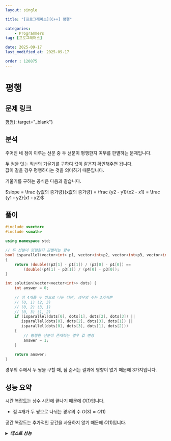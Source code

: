 ```yaml
---
layout: single

title: "[프로그래머스][C++] 평행"

categories:
    - Programmers
tag: [프로그래머스]

date: 2025-09-17
last_modified_at: 2025-09-17

order : 120875
---
```


# 평행

## 문제 링크

[평행](https://school.programmers.co.kr/learn/courses/30/lessons/120875){: target="_blank"}

## 분석

주어진 네 점이 이루는 선분 중 두 선분이 평행한지 여부를 판별하는 문제입니다.

두 점을 잇는 직선의 기울기를 구하여 값이 같은지 확인해주면 됩니다.  
값이 같을 경우 평행하다는 것을 의미하기 때문입니다.

기울기를 구하는 공식은 다음과 같습니다.

$slope = \frac {y값의 증가량}{x값의 증가량} = \frac {y2 - y1}{x2 - x1} = \frac {y1 - y2}{x1 - x2}$

## 풀이

```cpp
#include <vector>
#include <cmath>

using namespace std;

// 두 선분이 평행한지 판별하는 함수
bool isparallel(vector<int> p1, vector<int>p2, vector<int>p3, vector<int>p4)
{    
    return (double)(p2[1] - p1[1]) / (p2[0] - p1[0]) == 
        (double)(p4[1] - p3[1]) / (p4[0] - p3[0]);
}

int solution(vector<vector<int>> dots) {
    int answer = 0;
    
    // 점 4개를 두 쌍으로 나눈 다면, 경우의 수는 3가지뿐
    // (0, 1) (2, 3)
    // (0, 2) (3, 1)
    // (0, 3) (1, 2)
    if (isparallel(dots[0], dots[1], dots[2], dots[3]) ||
       isparallel(dots[0], dots[2], dots[3], dots[1]) ||
       isparallel(dots[0], dots[3], dots[1], dots[2]))
    {
        // 평행한 선분이 존재하는 경우 값 변경
        answer = 1;
    }
    
    return answer;
}
```

경우의 수에서 두 쌍을 구할 때, 점 순서는 결과에 영향이 없기 때문에 3가지입니다.

## 성능 요약

시간 복잡도는 상수 시간에 끝나기 때문에 $O(1)$입니다.

- 점 4개가 두 쌍으로 나뉘는 경우의 수 $O(3) \approx O(1)$

공간 복잡도는 추가적인 공간을 사용하지 않기 때문에 $O(1)$입니다.

<details>
<summary><h5 style="display: inline;">테스트 성능</h5></summary>
<div markdown="1">

테스트 1 〉 통과 (0.01ms, 4.11MB)  
테스트 2 〉 통과 (0.01ms, 4.19MB)  
테스트 3 〉 통과 (0.01ms, 4.12MB)  
테스트 4 〉 통과 (0.01ms, 4.21MB)  
테스트 5 〉 통과 (0.01ms, 4.17MB)  
테스트 6 〉 통과 (0.01ms, 3.67MB)  
테스트 7 〉 통과 (0.01ms, 4.2MB)  
테스트 8 〉 통과 (0.01ms, 4.17MB)  
테스트 9 〉 통과 (0.01ms, 3.74MB)  
테스트 10 〉 통과 (0.01ms, 4.13MB)  
테스트 11 〉 통과 (0.01ms, 4.18MB)  
테스트 12 〉 통과 (0.01ms, 3.86MB)  
테스트 13 〉 통과 (0.01ms, 4.17MB)  
테스트 14 〉 통과 (0.01ms, 4.19MB)  
테스트 15 〉 통과 (0.01ms, 4.13MB)  
테스트 16 〉 통과 (0.01ms, 4.19MB)  
테스트 17 〉 통과 (0.01ms, 4.19MB)

</div>
</details>